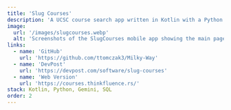 ```yaml
---
title: 'Slug Courses'
description: 'A UCSC course search app written in Kotlin with a Python backend, and an integrated LLM to search for and ask for class recommendations in natural language. Won "Best Slug Hack" at CruzHacks 2024.'
image:
  url: '/images/slugcourses.webp'
  alt: 'Screenshots of the SlugCourses mobile app showing the main page, the search page, and the course info page'
links:
  - name: 'GitHub'
    url: 'https://github.com/ttomczak3/Milky-Way'
  - name: 'DevPost'
    url: 'https://devpost.com/software/slug-courses'
  - name: 'Web Version'
    url: 'https://courses.thinkfluence.rs/'
stack: Kotlin, Python, Gemini, SQL
order: 2
---
```


